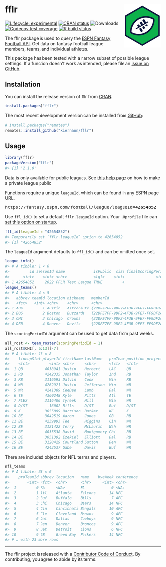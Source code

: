 
<!-- README.md is generated from README.Rmd. Please edit that file -->

# fflr <img src="man/figures/logo.png" align="right" width="120" />

<!-- badges: start -->

[![Lifecycle:
experimental](https://img.shields.io/badge/lifecycle-maturing-blue.svg)](https://lifecycle.r-lib.org/articles/stages.html)
[![CRAN
status](https://www.r-pkg.org/badges/version/fflr)](https://CRAN.R-project.org/package=fflr)
![Downloads](https://cranlogs.r-pkg.org/badges/grand-total/fflr)
[![Codecov test
coverage](https://codecov.io/gh/kiernann/fflr/branch/master/graph/badge.svg)](https://app.codecov.io/gh/kiernann/fflr?branch=master)
[![R build
status](https://github.com/kiernann/fflr/workflows/R-CMD-check/badge.svg)](https://github.com/kiernann/fflr/actions)
<!-- badges: end -->

The fflr package is used to query the [ESPN Fantasy Football
API](https://fantasy.espn.com/apis/v3/games/ffl/). Get data on fantasy
football league members, teams, and individual athletes.

This package has been tested with a narrow subset of possible league
settings. If a function doesn’t work as intended, please file an [issue
on GitHub](https://github.com/kiernann/fflr/issues).

## Installation

You can install the release version of fflr from
[CRAN](https://cran.r-project.org/package=fflr):

``` r
install.packages("fflr")
```

The most recent development version can be installed from
[GitHub](https://github.com/kiernann/fflr):

``` r
# install.packages("remotes")
remotes::install_github("kiernann/fflr")
```

## Usage

``` r
library(fflr)
packageVersion("fflr")
#> [1] '2.1.0'
```

Data is only available for public leagues. See [this help
page](https://web.archive.org/web/20211105212446/https://support.espn.com/hc/en-us/articles/360000064451-Making-a-Private-League-Viewable-to-the-Public)
on how to make a private league public

Functions require a unique `leagueId`, which can be found in any ESPN
page URL.

<pre>https://fantasy.espn.com/football/league?leagueId=<b>42654852</b></pre>

Use `ffl_id()` to set a default `fflr.leagueId` option. Your `.Rprofile`
file can [set this option on
startup](https://stat.ethz.ch/R-manual/R-devel/library/base/html/Startup.html).

``` r
ffl_id(leagueId = "42654852")
#> Temporarily set `fflr.leagueId` option to 42654852
#> [1] "42654852"
```

The `leagueId` argument defaults to `ffl_id()` and can be omitted once
set.

``` r
league_info()
#> # A tibble: 1 × 6
#>         id seasonId name             isPublic  size finalScoringPeriod
#>      <int>    <int> <chr>            <lgl>    <int>              <int>
#> 1 42654852     2022 FFLR Test League TRUE         4                 17
league_teams()
#> # A tibble: 4 × 5
#>   abbrev teamId location nickname   memberId                              
#>   <fct>   <int> <chr>    <chr>      <chr>                                 
#> 1 AUS         1 Austin   Astronauts {22DFE7FF-9DF2-4F3B-9FE7-FF9DF2AF3BD2}
#> 2 BOS         2 Boston   Buzzards   {22DFE7FF-9DF2-4F3B-9FE7-FF9DF2AF3BD2}
#> 3 CHI         3 Chicago  Crowns     {22DFE7FF-9DF2-4F3B-9FE7-FF9DF2AF3BD2}
#> 4 DEN         4 Denver   Devils     {22DFE7FF-9DF2-4F3B-9FE7-FF9DF2AF3BD2}
```

The `scoringPeriodId` argument can be used to get data from past weeks.

``` r
all_rost <- team_roster(scoringPeriodId = 1)
all_rost$CHI[, 5:13][-7]
#> # A tibble: 16 × 8
#>    lineupSlot playerId firstName lastName   proTeam position projectedScore actualScore
#>    <fct>         <int> <chr>     <chr>      <fct>   <fct>             <dbl>       <dbl>
#>  1 QB          4038941 Justin    Herbert    LAC     QB                20.8         23.3
#>  2 RB          4242335 Jonathan  Taylor     Ind     RB                21.8         27.5
#>  3 RB          3116593 Dalvin    Cook       Min     RB                16.8         13.8
#>  4 WR          4262921 Justin    Jefferson  Min     WR                17.9         39.4
#>  5 WR          4241389 CeeDee    Lamb       Dal     WR                17.0          4.9
#>  6 TE          4360248 Kyle      Pitts      Atl     TE                11.9          3.9
#>  7 FLEX        3116406 Tyreek    Hill       Mia     WR                15.9         18  
#>  8 D/ST         -16002 Bills     D/ST       Buf     D/ST               5.10        18  
#>  9 K           3055899 Harrison  Butker     KC      K                  8.28         9  
#> 10 BE          3042519 Aaron     Jones      GB      RB                15.7         10.6
#> 11 BE          4239993 Tee       Higgins    Cin     WR                14.6          4.7
#> 12 BE          3121422 Terry     McLaurin   Wsh     WR                14.2         13.8
#> 13 BE          4035538 David     Montgomery Chi     RB                14.5          8  
#> 14 BE          3051392 Ezekiel   Elliott    Dal     RB                13.3          5.9
#> 15 BE          3128429 Courtland Sutton     Den     WR                12.8          0  
#> 16 BE          4243537 Gabe      Davis      Buf     WR                12.3         18.8
```

There are included objects for NFL teams and players.

``` r
nfl_teams
#> # A tibble: 33 × 6
#>    proTeamId abbrev location   name    byeWeek conference
#>        <int> <fct>  <chr>      <chr>     <int> <chr>     
#>  1         0 FA     <NA>       FA            0 <NA>      
#>  2         1 Atl    Atlanta    Falcons      14 NFC       
#>  3         2 Buf    Buffalo    Bills         7 AFC       
#>  4         3 Chi    Chicago    Bears        14 NFC       
#>  5         4 Cin    Cincinnati Bengals      10 AFC       
#>  6         5 Cle    Cleveland  Browns        9 AFC       
#>  7         6 Dal    Dallas     Cowboys       9 NFC       
#>  8         7 Den    Denver     Broncos       9 AFC       
#>  9         8 Det    Detroit    Lions         6 NFC       
#> 10         9 GB     Green Bay  Packers      14 NFC       
#> # … with 23 more rows
```

------------------------------------------------------------------------

The fflr project is released with a [Contributor Code of
Conduct](https://kiernann.com/fflr/CODE_OF_CONDUCT.html). By
contributing, you agree to abide by its terms.

<!-- refs: start -->
<!-- refs: end -->

